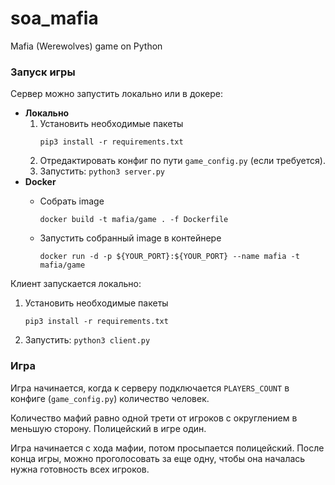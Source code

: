 # soa_mafia
Mafia (Werewolves) game on Python

### Запуск игры
Сервер можно запустить локально или в докере:

- **Локально**
  1. Установить необходимые пакеты
     ```
     pip3 install -r requirements.txt
     ```
  2. Отредактировать конфиг по пути ```game_config.py``` (если требуется).
  3. Запустить:
     ```python3 server.py```
- **Docker**
    - Собрать image
        ```
        docker build -t mafia/game . -f Dockerfile
        ```

    - Запустить собранный image в контейнере
        ```
        docker run -d -p ${YOUR_PORT}:${YOUR_PORT} --name mafia -t mafia/game
        ```

Клиент запускается локально:
 1. Установить необходимые пакеты
     ```
     pip3 install -r requirements.txt
     ```
 2. Запустить:
     ```python3 client.py```

### Игра
Игра начинается, когда к серверу подключается `PLAYERS_COUNT` в конфиге (`game_config.py`) количество человек.

Количество мафий равно одной трети от игроков с округлением в меньшую сторону. Полицейский в игре один.

Игра начинается c хода мафии, потом просыпается полицейский.
После конца игры, можно проголосовать за еще одну, чтобы она началась нужна готовность всех игроков.
